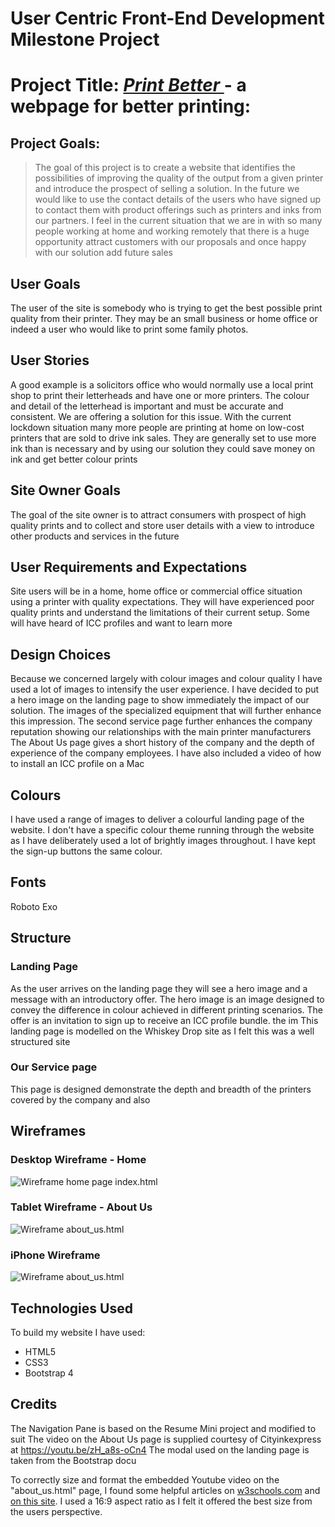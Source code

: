 # **User Centric Front-End Development Milestone Project**

# Project Title:  *[Print Better  ](https://github.com/marks530/first_milestone)* - a webpage for better printing:

## Project Goals:

>The goal of this project is to create a website that identifies the possibilities of improving the quality of the output from a given printer and introduce the prospect of selling a solution. In the future we would like to use the contact details of the users who have signed up to contact them with product offerings such as printers and inks from our partners. I feel in the current situation that we are in with so many people working at home and working remotely that there is a huge opportunity attract customers with our proposals and once happy with our solution add future sales

## User Goals
The user of the site is somebody who is trying to get the best possible print quality from their printer. They may be an small business or home office or indeed a user who would like to print some family photos.

## User Stories
A good example is a solicitors office who would normally use a local print shop to print their letterheads and have one or more printers. The colour and detail of the letterhead is important and must be accurate and consistent. We are offering a solution for this issue.
With the current lockdown situation many more people are printing at home on low-cost printers that are sold to drive ink sales. They are generally set to use more ink than is necessary and by using our solution they could save money on ink and get better colour prints

## Site Owner Goals
The goal of the site owner is to attract consumers with prospect of high quality prints and to collect and store user details with a view to introduce other products and services in the future

## User Requirements and Expectations
Site users will be in a home, home office or commercial office situation using a printer with quality expectations. They will have experienced poor quality prints and understand the limitations of their current setup. Some will have heard of ICC profiles and want to learn more 

## Design Choices
Because we concerned largely with colour images and colour quality I have used a lot of images to intensify the user experience. I have decided to put a hero image on the landing page to show immediately the impact of our solution. The images of the specialized equipment that will further enhance this impression. The second service page further enhances the company reputation showing our relationships with the main printer manufacturers
The About Us page gives a short history of the company and the depth of experience of the company employees. I have also included a video of how to install an ICC profile on a Mac 

## Colours
I have used a range of images to deliver a colourful landing page of the website. I don't have a specific colour theme running through the website as I have deliberately used a lot of brightly images throughout. I have kept the sign-up buttons the same colour. 

## Fonts 
Roboto Exo

## Structure
### Landing Page
As the user arrives on the landing page they will see a hero image and a message with an introductory offer. The hero image is an image designed to convey the difference in colour achieved in different printing scenarios. The offer is an invitation to sign up to receive an ICC profile bundle.
the im
This landing page is modelled on the Whiskey Drop site as I felt this was a well structured site
### Our Service page
This page is designed demonstrate the depth and breadth of the printers covered by the company and also 


## Wireframes 
### Desktop Wireframe - Home

![Wireframe home page index.html ](https://github.com/marks530/first_milestone/blob/main/images/desktop_wireframe_home.jpeg "Wireframe Desktop Home Page ")

### Tablet Wireframe - About Us 

![Wireframe about_us.html ](https://github.com/marks530/first_milestone/blob/main/images/tablet_wireframe.jpeg "Wireframe Tablet About Us Page ")


### iPhone Wireframe
![Wireframe about_us.html ](https://github.com/marks530/first_milestone/blob/main/images/homepage_iphone_wireframe.jpeg "Wireframe Tablet About Us Page ")




## Technologies Used
To build my website I have used:
- HTML5
- CSS3
- Bootstrap 4
## Credits

The Navigation Pane is based on the Resume Mini project and modified to suit
The video on the About Us page is supplied courtesy of Cityinkexpress at https://youtu.be/zH_a8s-oCn4
The modal used on the landing page is taken from the Bootstrap docu

To correctly size and format the embedded Youtube video on the "about_us.html" page, I found some helpful articles on [w3schools.com](https://www.w3schools.com/howto/howto_css_responsive_iframes.asp) and [on this site](https://blog.theodo.com/2018/01/responsive-iframes-css-trick/). I used a 16:9 aspect ratio as I felt it offered the best size from the users perspective.